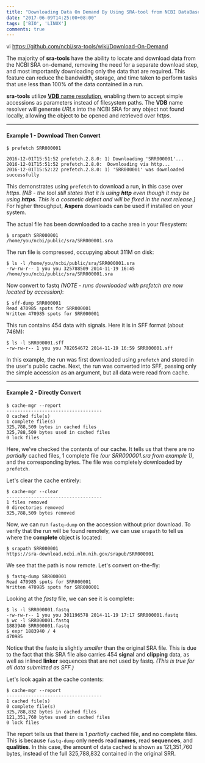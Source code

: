 ```yaml
---
title: "Downloading Data On Demand By Using SRA-tool from NCBI DataBase"
date: "2017-06-09T14:25:00+08:00"
tags: ['BIO', 'LINUX']
comments: true
---
```



vi <https://github.com/ncbi/sra-tools/wiki/Download-On-Demand>

The majority of **sra-tools** have the ability to locate and download data from the NCBI SRA on-demand, removing the need for a separate download step, and most importantly downloading only the data that are required. This feature can reduce the bandwidth, storage, and time taken to perform tasks that use less than 100% of the data contained in a run.

**sra-tools** utilize [**VDB** name resolution](https://github.com/ncbi/ncbi-vdb/wiki/Name-Resolution-Process), enabling them to accept simple accessions as parameters instead of filesystem paths. The **VDB** name resolver will generate _URLs_ into the NCBI SRA for any object not found locally, allowing the object to be opened and retrieved over _https_.

------

#### Example 1 - Download Then Convert

```
$ prefetch SRR000001

2016-12-01T15:51:52 prefetch.2.8.0: 1) Downloading 'SRR000001'...
2016-12-01T15:51:52 prefetch.2.8.0:  Downloading via http...
2016-12-01T15:52:22 prefetch.2.8.0: 1) 'SRR000001' was downloaded successfully
```

This demonstrates using `prefetch` to download a run, in this case over _https_. _[NB - the tool still states that it is using **http** even though it may be using **https**. This is a cosmetic defect and will be fixed in the next release.]_ For higher throughput, **Aspera** downloads can be used if installed on your system.

The actual file has been downloaded to a cache area in your filesystem:  

```
$ srapath SRR000001
/home/you/ncbi/public/sra/SRR000001.sra
```

The run file is compressed, occupying about 311M on disk:  

```
$ ls -l /home/you/ncbi/public/sra/SRR000001.sra
-rw-rw-r-- 1 you you 325788509 2014-11-19 16:45 /home/you/ncbi/public/sra/SRR000001.sra
```

Now convert to fastq _(NOTE - runs downloaded with prefetch are now located by accession)_:  

```
$ sff-dump SRR000001
Read 470985 spots for SRR000001
Written 470985 spots for SRR000001
```

This run contains 454 data with signals. Here it is in SFF format (about 746M):  

```
$ ls -l SRR000001.sff
-rw-rw-r-- 1 you you 782054672 2014-11-19 16:59 SRR000001.sff
```

In this example, the run was first downloaded using `prefetch` and stored in the user's public cache. Next, the run was converted into SFF, passing only the simple accession as an argument, but all data were read from cache.

------

#### Example 2 - Directly Convert

```
$ cache-mgr --report
-----------------------------------
0 cached file(s)
1 complete file(s)
325,788,509 bytes in cached files
325,788,509 bytes used in cached files
0 lock files
```

Here, we've checked the contents of our cache. It tells us that there are no _partially_ cached files, 1 complete file _(our SRR000001.sra from example 1)_, and the corresponding bytes. The file was completely downloaded by `prefetch`.

Let's clear the cache entirely:  

```
$ cache-mgr --clear
-----------------------------------
1 files removed
0 directories removed
325,788,509 bytes removed
```

Now, we can run `fastq-dump` on the accession without prior download. To verify that the run will be found remotely, we can use `srapath` to tell us where the **complete** object is located:  

```
$ srapath SRR000001
https://sra-download.ncbi.nlm.nih.gov/srapub/SRR000001
```

We see that the path is now remote. Let's convert on-the-fly:  

```
$ fastq-dump SRR000001
Read 470985 spots for SRR000001
Written 470985 spots for SRR000001
```

Looking at the _fastq_ file, we can see it is complete:  

```
$ ls -l SRR000001.fastq
-rw-rw-r-- 1 you you 301196578 2014-11-19 17:17 SRR000001.fastq
$ wc -l SRR000001.fastq
1883940 SRR000001.fastq
$ expr 1883940 / 4
470985
```

Notice that the fastq is slightly _smaller_ than the original SRA file. This is due to the fact that this SRA file also carries 454 **signal** and **clipping** data, as well as inlined **linker** sequences that are not used by fastq. *(This is true for all data submitted as SFF.)*

Let's look again at the cache contents:  

```
$ cache-mgr --report
-----------------------------------
1 cached file(s)
0 complete file(s)
325,788,832 bytes in cached files
121,351,760 bytes used in cached files
0 lock files
```

The report tells us that there is 1 _partially_ cached file, and no complete files. This is because `fastq-dump` only needs read **names**, read **sequences**, and **qualities**. In this case, the amount of data cached is shown as 121,351,760 bytes, instead of the full 325,788,832 contained in the original SRR.